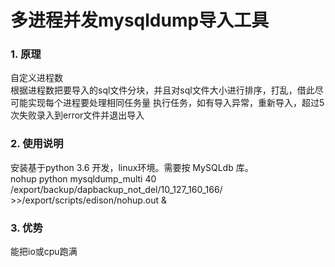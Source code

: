 # 多进程并发mysqldump导入工具      
### 1. 原理  
自定义进程数  
根据进程数把要导入的sql文件分块，并且对sql文件大小进行排序，打乱，借此尽可能实现每个进程要处理相同任务量
执行任务，如有导入异常，重新导入，超过5次失败录入到error文件并退出导入


### 2. 使用说明     
安装基于python 3.6 开发，linux环境。需要按 MySQLdb 库。   
nohup python mysqldump_multi 40 /export/backup/dapbackup_not_del/10_127_160_166/ >>/export/scripts/edison/nohup.out &

### 3. 优势  
   能把io或cpu跑满

